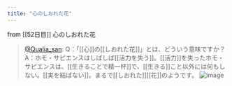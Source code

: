 ```yaml
---
title: "心のしおれた花"
---
```


from [[52日目]]
心のしおれた花
> [@Qualia_san](https://twitter.com/Qualia_san/status/1604151306150518784?s=20&t=A0VAo1r02aIAa34_Kji0cw): Q：「[[心]]の[[しおれた花]]」とは、どういう意味ですか？
> A：ホモ・サピエンスはしばしば[[活力を失う]]。[[活力]]を失ったホモ・サピエンスは、[[生きることで精一杯]]で、[[生きる]]こと以外には何もしない。[[実を結ばない]]。まるで[[しおれた]][[花]]のようです。
> ![image](https://pbs.twimg.com/media/FkMWpttUAAACyHr.png)


